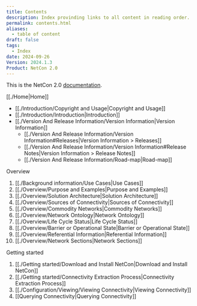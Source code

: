 ```yaml
---
title: Contents
description: Index provinding links to all content in reading order.
permalink: contents.html
aliases:
  - table of content
draft: false
tags:
  - Index
date: 2024-09-26
Version: 2024.1.3
Product: NetCon 2.0
---
```

This is the NetCon 2.0 [documentation](https://kenkor.github.io/NetCon/Home).

[[./Home|Home]]

* [[./Introduction/Copyright and Usage|Copyright and Usage]]
* [[./Introduction/Introduction|Introduction]]
* [[./Version And Release Information/Version Information|Version Information]]
  * [[./Version And Release Information/Version Information#Releases|Version Information > Releases]]
  * [[./Version And Release Information/Version Information#Release Notes|Version Information > Release Notes]]
  * [[./Version And Release Information/Road-map|Road-map]]

Overview

1. [[./Background information/Use Cases|Use Cases]]
2. [[./Overview/Purpose and Examples|Purpose and Examples]]
3. [[./Overview/Solution Architecture|Solution Architecture]]
4. [[./Overview/Sources of Connectivity|Sources of Connectivity]]
5. [[./Overview/Commodity Networks|Commodity Networks]]
6. [[./Overview/Network Ontology|Network Ontology]]
7. [[./Overview/Life Cycle Status|Life Cycle Status]]
8. [[./Overview/Barrier or Operational State|Barrier or Operational State]]
9. [[./Overview/Referential Information|Referential Information]]
10. [[./Overview/Network Sections|Network Sections]]

Getting started

1. [[./Getting started/Download and Install NetCon|Download and Install NetCon]]
2. [[./Getting started/Connectivity Extraction Process|Connectivity Extraction Process]]
3. [[./Configuration/Viewing/Viewing Connectivity|Viewing Connectivity]]
4. [[Querying Connectivity|Querying Connectivity]]